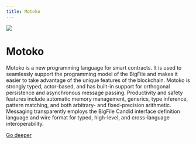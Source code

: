 ```yaml
---
title: Motoko
---
```


![](/img/how-it-works/motoko.webp)

# Motoko

Motoko is a new programming language for smart contracts. It is used to seamlessly support the programming model of the BigFile and makes it easier to take advantage of the unique features of the blockchain. Motoko is strongly typed, actor-based, and has built-in support for orthogonal persistence and asynchronous message passing. Productivity and safety features include automatic memory management, generics, type inference, pattern matching, and both arbitrary- and fixed-precision arithmetic. Messaging transparently employs the BigFile Candid interface definition language and wire format for typed, high-level, and cross-language interoperability.

[Go deeper](/how-it-works/motoko/)
